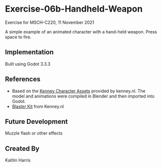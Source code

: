 # Exercise-06b-Handheld-Weapon

Exercise for MSCH-C220, 11 November 2021

A simple example of an animated character with a hand-held weapon. Press space to fire.

## Implementation
Built using Godot 3.3.3

## References
 - Based on the [Kenney Character Assets](https://kenney.itch.io/kenney-character-assets) provided by kenney.nl. The model and animations were compiled in Blender and then imported into Godot.
 - [Blaster Kit](https://kenney.nl/assets/blaster-kit) from Kenney.nl

## Future Development
Muzzle flash or other effects

## Created By
Kaitlin Harris

